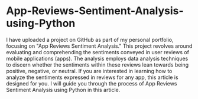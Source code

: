 # App-Reviews-Sentiment-Analysis-using-Python
I have uploaded a project on GitHub as part of my personal portfolio, focusing on "App Reviews Sentiment Analysis." This project revolves around evaluating and comprehending the sentiments conveyed in user reviews of mobile applications (apps). The analysis employs data analysis techniques to discern whether the sentiments within these reviews lean towards being positive, negative, or neutral. If you are interested in learning how to analyze the sentiments expressed in reviews for any app, this article is designed for you. I will guide you through the process of App Reviews Sentiment Analysis using Python in this article.
